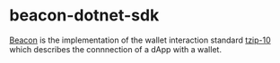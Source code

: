# beacon-dotnet-sdk

[Beacon](https://walletbeacon.io) is the implementation of the wallet interaction standard [tzip-10](https://gitlab.com/tzip/tzip/blob/master/proposals/tzip-10/tzip-10.md) which describes the connnection of a dApp with a wallet.
